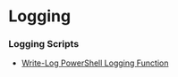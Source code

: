 # Logging

### Logging Scripts

- [Write-Log PowerShell Logging Function](https://gallery.technet.microsoft.com/Write-Log-PowerShell-999c32d0)



